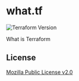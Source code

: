 # what.tf

![Terraform Version](https://img.shields.io/badge/tf-%3E%3D1.0.0-blue.svg)

What is Terraform

## License
[Mozilla Public License v2.0](https://github.com/brokeyourbike/what.tf/blob/main/LICENSE)
